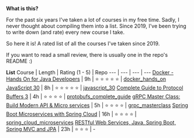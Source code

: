 **What is this?**

For the past six years I've taken a lot of courses in my free time. Sadly, I never thought about compiling them into a list. Since 2019, I've been trying to write down (and rate) every new course I take.

So here it is! A rated list of all the courses I've taken since 2019.

If you want to read a small review, there is usually one in the repo's README :)

**List**
Course | Length | Rating (1 - 5) | Repo
--- | --- | --- | ---
[Docker - Hands On for Java Developers](https://www.udemy.com/course/docker-hands-on/) | 9h | :star: :star: :star: :star: :star: | [docker_hands_on](https://github.com/abrahammenendez/docker_hands_on)
[JavaScript 30](https://javascript30.com/) | 8h | :star: :star: :star: :star: :star: | [javascript_30](https://github.com/abrahammenendez/javascript_30)
[Complete Guide to Protocol Buffers 3](https://www.udemy.com/course/protocol-buffers/) | 4h | :star: :star: :star: :star: | [protobufs_complete_guide](https://github.com/abrahammenendez/protobufs_complete_guide)
[gRPC Master Class: Build Modern API & Micro services](https://www.udemy.com/course/grpc-java/) | 5h | :star: :star: :star: :star: | [grpc_masterclass](https://github.com/abrahammenendez/grpc_masterclass)
[Spring Boot Microservices with Spring Cloud](https://www.udemy.com/course/spring-boot-microservices-and-spring-cloud/) | 16h | :star: :star: :star: :star: | [spring_cloud_microservices](https://github.com/abrahammenendez/spring_cloud_microservices)
[RESTful Web Services, Java, Spring Boot, Spring MVC and JPA](https://www.udemy.com/course/restful-web-service-with-spring-boot-jpa-and-mysql/) | 23h | :star: :star: :star: | -
